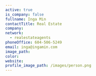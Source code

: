 ```yaml
---
active: true
is_company: false
fullname: Inga Min
contactTitle: Real Estate
company:
network:
  - realestateagents
phoneOffice: 604-506-5249
email: inga@ingamin.com
image_path:
color:
website:
profile_image_path: /images/person.png
---
```

